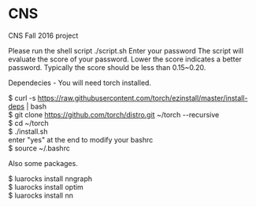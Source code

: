 # CNS
CNS Fall 2016 project

Please run the shell script ./script.sh
Enter your password
The script will evaluate the score of your password. Lower the score indicates a better password. Typically the score should be less than 0.15~0.20.

Dependecies - 
You will need torch installed.

$ curl -s https://raw.githubusercontent.com/torch/ezinstall/master/install-deps | bash  
$ git clone https://github.com/torch/distro.git ~/torch --recursive  
$ cd ~/torch  
$ ./install.sh  
enter "yes" at the end to modify your bashrc  
$ source ~/.bashrc  

Also some packages.  

$ luarocks install nngraph  
$ luarocks install optim  
$ luarocks install nn  

